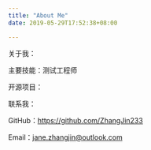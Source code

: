 ```yaml
---
title: "About Me"
date: 2019-05-29T17:52:38+08:00

---
```

关于我：

主要技能：测试工程师

开源项目：




联系我：

GitHub：https://github.com/ZhangJin233

Email：jane.zhangjin@outlook.com
